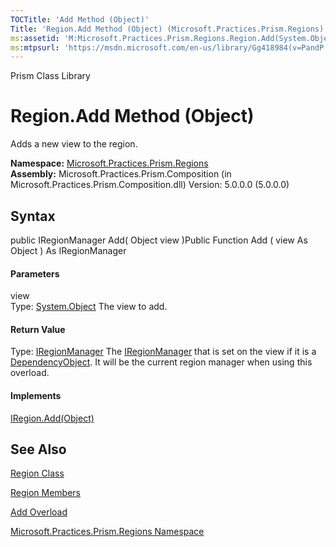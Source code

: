 ```yaml
---
TOCTitle: 'Add Method (Object)'
Title: 'Region.Add Method (Object) (Microsoft.Practices.Prism.Regions)'
ms:assetid: 'M:Microsoft.Practices.Prism.Regions.Region.Add(System.Object)'
ms:mtpsurl: 'https://msdn.microsoft.com/en-us/library/Gg418984(v=PandP.50)'
---
```


Prism Class Library

Region.Add Method (Object)
==============================

Adds a new view to the region.

**Namespace:** [Microsoft.Practices.Prism.Regions](https://msdn.microsoft.com/n:microsoft.practices.prism.regions)
**Assembly:** Microsoft.Practices.Prism.Composition (in Microsoft.Practices.Prism.Composition.dll) Version: 5.0.0.0 (5.0.0.0)

## Syntax


<span id="syntaxToggle"></span>public IRegionManager Add( Object view )Public Function Add ( view As Object ) As IRegionManager
#### Parameters

view  
Type: [System.Object](http://msdn2.microsoft.com/en-us/library/e5kfa45b)
The view to add.

#### Return Value

Type: [IRegionManager](https://msdn.microsoft.com/t:microsoft.practices.prism.regions.iregionmanager)
The [IRegionManager](https://msdn.microsoft.com/t:microsoft.practices.prism.regions.iregionmanager) that is set on the view if it is a [DependencyObject](http://msdn2.microsoft.com/en-us/library/ms589309). It will be the current region manager when using this overload.
#### Implements

[IRegion.Add(Object)](https://msdn.microsoft.com/m:microsoft.practices.prism.regions.iregion.add(system.object))

See Also
--------


[Region Class](https://msdn.microsoft.com/t:microsoft.practices.prism.regions.region)

[Region Members](https://msdn.microsoft.com/allmembers.t:microsoft.practices.prism.regions.region)

[Add Overload](https://msdn.microsoft.com/overload:microsoft.practices.prism.regions.region.add)

[Microsoft.Practices.Prism.Regions Namespace](https://msdn.microsoft.com/n:microsoft.practices.prism.regions)
